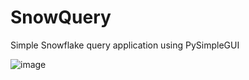 # SnowQuery
Simple Snowflake query application using PySimpleGUI

![image](https://user-images.githubusercontent.com/11447810/190498333-58505c5d-7aa8-49fe-b1b6-8e929df2c634.png)
